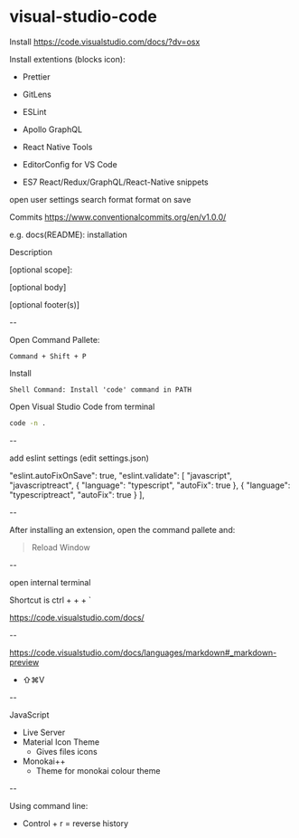 # visual-studio-code

Install
https://code.visualstudio.com/docs/?dv=osx

Install extentions (blocks icon):

- Prettier
- GitLens
- ESLint
- Apollo GraphQL
- React Native Tools
- EditorConfig for VS Code

- ES7 React/Redux/GraphQL/React-Native snippets

open user settings
search format
format on save

Commits
https://www.conventionalcommits.org/en/v1.0.0/

e.g.
docs(README): installation

Description

<type>[optional scope]: <description>

[optional body]

[optional footer(s)]

--

Open Command Pallete:

`Command + Shift + P`

Install

`Shell Command: Install 'code' command in PATH`

Open Visual Studio Code from terminal

```sh
code -n .
```

--

add eslint settings (edit settings.json)

"eslint.autoFixOnSave": true,
"eslint.validate": [
"javascript",
"javascriptreact",
{
"language": "typescript",
"autoFix": true
},
{
"language": "typescriptreact",
"autoFix": true
}
],

--

After installing an extension, open the command pallete and:

> Reload Window

--

open internal terminal

Shortcut is ctrl + + + `

https://code.visualstudio.com/docs/

--

https://code.visualstudio.com/docs/languages/markdown#_markdown-preview

- ⇧⌘V

--

JavaScript

- Live Server
- Material Icon Theme
  - Gives files icons
- Monokai++
  - Theme for monokai colour theme

--

Using command line:

- Control + r = reverse history
